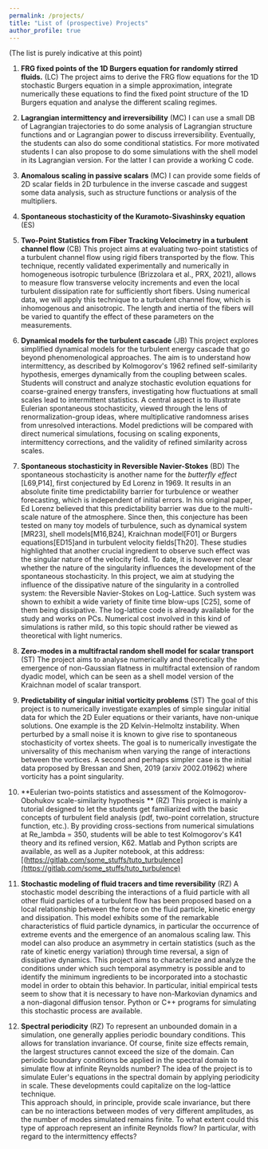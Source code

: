 ```yaml
---
permalink: /projects/
title: "List of (prospective) Projects"
author_profile: true
---
```


(The list is purely indicative at this point)
1. **FRG fixed points of the 1D Burgers equation for randomly stirred fluids.** (LC) The project aims to derive the FRG flow equations for the 1D stochastic Burgers equation in a simple approximation, integrate numerically these equations to find the fixed point structure of the 1D Burgers equation and analyse the different scaling regimes.


1. **Lagrangian intermittency and irreversibility**  (MC)
I can use a small DB of Lagrangian trajectories to do some analysis of
Lagrangian structure functions and or Lagrangian power to discuss
irreversibility.
Eventually, the students can also do some conditional statistics. For
more motivated students I can also propose to do some simulations with
the shell model in its Lagrangian version. For the latter I can
provide a working C code.
 
1. **Anomalous scaling in passive scalars** (MC)
I can provide some fields of 2D scalar fields in 2D turbulence in the
inverse cascade and suggest some data analysis, such as structure
functions or analysis of the multipliers. 


1. **Spontaneous stochasticity of the Kuramoto-Sivashinsky equation**  (ES)

1. **Two-Point Statistics from Fiber Tracking Velocimetry in a turbulent channel flow** (CB)
This project aims at evaluating two-point statistics of a turbulent channel flow using rigid fibers transported by the flow. This technique, recently validated experimentally and numerically in homogeneous isotropic turbulence (Brizzolara et al., PRX, 2021), allows to measure flow transverse velocity increments and even the local turbulent dissipation rate for sufficiently short fibers. Using numerical data, we will apply this technique to a turbulent channel flow, which is inhomogenous and anisotropic. The length and inertia of the fibers will be varied to quantify the effect of these parameters on the measurements.

1. **Dynamical models for the turbulent cascade** (JB)
This project explores simplified dynamical models for the turbulent energy cascade that go beyond phenomenological approaches. The aim is to understand how intermittency, as described by Kolmogorov's 1962 refined self-similarity hypothesis, emerges dynamically from the coupling between scales. Students will construct and analyze stochastic evolution equations for coarse-grained energy transfers, investigating how fluctuations at small scales lead to intermittent statistics. A central aspect is to illustrate Eulerian spontaneous stochasticity, viewed through the lens of renormalization-group ideas, where multiplicative randomness arises from unresolved interactions. Model predictions will be compared with direct numerical simulations, focusing on scaling exponents, intermittency corrections, and the validity of refined similarity across scales.

1. **Spontaneous stochasticity in Reversible Navier-Stokes** (BD)
The spontaneous stochasticity is another name for the *butterfly effect* [L69,P14], first conjectured by Ed Lorenz in 1969. It results in an absolute finite time predictability barrier for turbulence or weather forecasting, which is independent of initial errors. In his original paper, Ed Lorenz believed that this predictability barrier was due to the multi-scale nature of the atmosphere.
Since then, this conjecture has been tested on many toy models of turbulence, such as dynamical system [MR23], shell models[M16,B24], Kraichnan model[F01] or Burgers equations[ED15]and in turbulent velocity fields[Th20]. These studies highlighted that another crucial ingredient to observe such effect was the singular nature of the velocity field. To date, it is however not clear whether the nature of the singularity influences the development of the spontaneous stochasticity. In this project, we aim at studying the influence of the dissipative nature of the singularity in a controlled system: the Reversible Navier-Stokes on Log-Lattice. Such system was shown to exhibit a wide variety of finite time blow-ups [C25], some of them being dissipative.
The log-lattice code is already available for the study and works on PCs. Numerical cost involved in this kind of simulations is rather mild, so this topic should rather be viewed as theoretical with light numerics.

1. **Zero-modes in a multifractal random shell model for scalar transport** (ST)
The project aims to analyse numerically and theoretically the emergence of non-Gaussian flatness in multifractal extension of random dyadic model, which can be seen as a shell model version of the Kraichnan model of scalar transport.

1. **Predictability of singular initial vorticity problems** (ST)
The goal of this project is to numerically  investigate examples of simple singular initial data  for which the 2D Euler equations or their variants,  have non-unique solutions.
One example is the 2D Kelvin-Helmoltz instability. When perturbed by a small noise it is known to give rise to spontaneous stochasticity of vortex sheets. The goal is to numerically investigate the universality of this mechanism when varying the range of interactions between the vortices. 
A second and perhaps simpler case is the initial data proposed by Bressan and Shen, 2019 (arxiv 2002.01962) where   vorticity has a point singularity.


1. **Eulerian two-points statistics and assessment of the Kolmogorov-Obohukov scale-similarity hypothesis ** (RZ)
This project is mainly a tutorial designed to let the students get familiarized with the basic concepts of turbulent field analysis (pdf, two-point correlation, structure function, etc.). By providing cross-sections from numerical simulations at Re_lambda = 350, students will be able to test Kolmogorov's K41 theory and its refined version, K62. Matlab and Python scripts are available, as well as a Jupiter notebook, at this address: 
[(https://gitlab.com/some_stuffs/tuto_turbulence](https://gitlab.com/some_stuffs/tuto_turbulence)


1. **Stochastic modeling of fluid tracers and time reversibility** (RZ)
A stochastic model describing the interactions of a fluid particle with all other fluid particles of a turbulent flow has been proposed based on a local relationship between the force on the fluid particle, kinetic energy and dissipation. This model exhibits some of the remarkable characteristics of fluid particle dynamics, in particular the occurrence of extreme events and the emergence of an anomalous scaling law. This model can also produce an asymmetry in certain statistics (such as the rate of kinetic energy variation) through time reversal, a sign of dissipative dynamics. This project aims to characterize and analyze the conditions under which such temporal asymmetry is possible and to identify the minimum ingredients to be incorporated into a stochastic model in order to obtain this behavior. In particular, initial empirical tests seem to show that it is necessary to have non-Markovian dynamics and a non-diagonal diffusion tensor. Python or C++ programs for simulating this stochastic process are available.


1. **Spectral periodicity** (RZ)
To represent an unbounded domain in a simulation, one generally applies periodic boundary conditions. This allows for translation invariance.  Of course, finite size effects remain, the largest structures cannot exceed the size of the domain.
Can periodic boundary conditions be applied in the spectral domain to simulate flow at infinite Reynolds number?
The idea of the project is to simulate Euler's equations in the spectral domain by applying periodicity in scale. These developments could capitalize on the log-lattice technique.  
This approach should, in principle, provide scale invariance, but there can be no interactions between modes of very different amplitudes, as the number of modes simulated remains finite.
To what extent could this type of approach represent an infinite Reynolds flow?  In particular, with regard to the intermittency effects?
